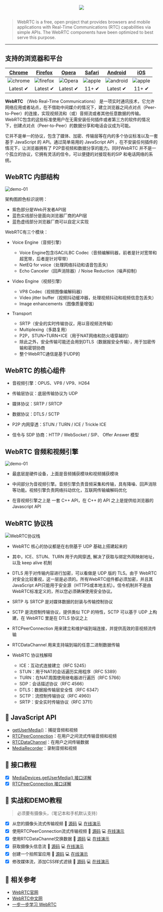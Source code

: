 <div align="center">
  <img src="/docs/images/webrtc-logo740x140.png"><br><br>
</div>  

> WebRTC is a free, open project that provides browsers and mobile applications with Real-Time Communications (RTC) capabilities via simple APIs. The WebRTC components have been optimized to best serve this purpose.  

---

## 支持的浏览器和平台  

|   [Chrome](http://chrome.google.com/)    | [Firefox](https://www.mozilla.org/en-US/firefox/new/) |      [Opera](http://www.opera.com/)      | [Safari](https://webrtc.org/native-code/ios/) | [Android](https://webrtc.org/native-code/android/) | [iOS](https://webrtc.org/native-code/ios/) |
| :--------------------------------------: | :--------------------------------------: | :--------------------------------------: | :--------------------------------------: | :--------------------------------------: | :--------------------------------------: |
| ![chrome](/docs/images/chrome-128x128.png) | ![firefox](/docs/images/firefox-128x128.png) | ![Opera](/docs/images/opera-128x128.png) | ![apple](/docs/images/Safari-128x128.png) | ![android](/docs/images/android-128x128.png) | ![apple](/docs/images/apple-128x128.png) |
| Latest ✔ | Latest ✔ | Latest ✔ | 11+ ✔ | Latest ✔ | 11+ ✔ |

**WebRTC** （Web Real-Time Communications） 是一项实时通讯技术，它允许网络应用或者站点，在不借助中间媒介的情况下，建立浏览器之间点对点（Peer-to-Peer）的连接，实现视频流和（或）音频流或者其他任意数据的传输。WebRTC包含的这些标准使用户在无需安装任何插件或者第三方的软件的情况下，创建点对点（Peer-to-Peer）的数据分享和电话会议成为可能。  

它并不是单一的协议，包含了媒体、加密、传输层等在内的多个协议标准以及一套基于 JavaScript 的 API。通过简单易用的 JavaScript API ，在不安装任何插件的情况下，让浏览器拥有了 P2P音视频和数据分享的能力。同时WebRTC 并不是一个孤立的协议，它拥有灵活的信令，可以便捷的对接现有的SIP 和电话网络的系统。   

## WebRTC 内部结构  

![demo-01](/docs/images/WebRTC内部结构.png)   

架构图颜色标识说明：  

* 紫色部分是Web开发者API层  
* 蓝色实线部分是面向浏览器厂商的API层  
* 蓝色虚线部分浏览器厂商可以自定义实现  

WebRTC有三个模块：  
* Voice Engine（音频引擎）  

  * Voice Engine包含iSAC/iLBC Codec（音频编解码器，前者是针对宽带和超宽带，后者是针对窄带）  
  * NetEQ for voice（处理网络抖动和语音包丢失）  
  * Echo Canceler（回声消除器）/ Noise Reduction（噪声抑制）  

* Video Engine（视频引擎）  
  * VP8 Codec（视频图像编解码器）  
  * Video jitter buffer（视频抖动缓冲器，处理视频抖动和视频信息包丢失）  
  * Image enhancements（图像质量增强）  
* Transport   
  * SRTP（安全的实时传输协议，用以音视频流传输）  
  * Multiplexing（多路复用）  
  * P2P，STUN+TURN+ICE（用于NAT网络和防火墙穿越的）  
  * 除此之外，安全传输可能还会用到DTLS（数据报安全传输），用于加密传输和密钥协商   
  * 整个WebRTC通信是基于UDP的  

## WebRTC 的核心组件  

* 音视频引擎：OPUS、VP8 / VP9、H264  

* 传输层协议：底层传输协议为 UDP  

* 媒体协议：SRTP / SRTCP  

* 数据协议：DTLS / SCTP  

* P2P 内网穿透：STUN / TURN / ICE / Trickle ICE  

* 信令与 SDP 协商：HTTP / WebSocket / SIP、 Offer Answer 模型  

## WebRTC 音频和视频引擎  

![demo-01](/docs/images/WebRTC音频和视频引擎.png)  

* 最底层是硬件设备，上面是音频捕获模块和视频捕获模块  

* 中间部分为音视频引擎。音频引擎负责音频采集和传输，具有降噪、回声消除等功能。视频引擎负责网络抖动优化，互联网传输编解码优化  

* 在音视频引擎之上是 一套 C++ API，在 C++ 的 API 之上是提供给浏览器的Javascript API       　　　　
## WebRTC 协议栈  

![WebRTC协议栈](/docs/images/WebRTC协议栈.png)   

* WebRTC 核心的协议都是在右侧基于 UDP 基础上搭建起来的  

* 其中，ICE、STUN、TURN 用于内网穿透, 解决了获取与绑定外网映射地址，以及 keep alive 机制  
* DTLS 用于对传输内容进行加密，可以看做是 UDP 版的 TLS。由于 WebRTC 对安全比较重视，这一层是必须的。所有WebRTC组件都必须加密，并且其JavaScript API只能用于安全源（HTTPS或本地主机）。信令机制并不是由WebRTC标准定义的，所以您必须确保使用安全协议。  

* SRTP 与 SRTCP 是对媒体数据的封装与传输控制协议  

* SCTP 是流控制传输协议，提供类似 TCP 的特性，SCTP 可以基于 UDP 上构建，在 WebRTC 里是在 DTLS 协议之上  

* RTCPeerConnection 用来建立和维护端到端连接，并提供高效的音视频流传输  

* RTCDataChannel 用来支持端到端的任意二进制数据传输  

* WebRTC 协议栈解释  
  * ICE：互动式连接建立（RFC 5245）  
  * STUN：用于NAT的会话遍历实用程序（RFC 5389）  
  * TURN：在NAT周围使用继电器进行遍历（RFC 5766）  
  * SDP：会话描述协议（RFC 4566）  
  * DTLS：数据报传输层安全性（RFC 6347）  
  * SCTP：流控制传输协议（RFC 4960）  
  * SRTP：安全实时传输协议（RFC 3711）  

## :hibiscus:  JavaScript API  

* [getUserMedia()](https://webrtc.github.io/samples/src/content/getusermedia/gum/)：捕捉音频和视频  
* [RTCPeerConnection](https://webrtc.github.io/samples/src/content/peerconnection/pc1/)：在用户之间流式传输音频和视频  
* [RTCDataChannel](https://webrtc.github.io/samples/src/content/datachannel/basic/)：在用户之间传输数据  
* [MediaRecorder](https://webrtc.github.io/samples/src/content/getusermedia/record/)：录制音频和视频  

## :tulip: 接口教程  
- [x] [MediaDevices.getUserMedia() 接口详解](/docs/webrtc_tutorial_01.md)     
- [x] [RTCPeerConnection 接口详解](/docs/webrtc_tutorial_02.md)   

## :bouquet: 实战和DEMO教程  

> 必须要有摄像头，（笔记本和手机默认支持）

- [x] 从您的摄像头流式传输视频   :memo: [源码](/docs/demo-01/index.html)  :computer: [在线演示](https://webrtc.tinywan.com/demo-01/index.html)  
- [x] 使用RTCPeerConnection流式传输视频  :memo: [源码](/docs/demo-02/index.html)  :computer: [在线演示](https://webrtc.tinywan.com/demo-02/index.html)  
- [x] 使用RTCDataChannel交换数据 :memo: [源码](/docs/demo-03/index.html)  :computer: [在线演示](https://webrtc.tinywan.com/demo-03/index.html)   
- [x] 获取摄像头信息流  :memo: [源码](/docs/tinywan-demo-01/index.html)  :computer: [在线演示](https://webrtc.tinywan.com/tinywan-demo-01/index.html)   
- [x] 创建一个拍照室应用  :memo: [源码](/docs/tinywan-demo-02/index.html)  :computer: [在线演示](https://webrtc.tinywan.com/tinywan-demo-02/index.html)  
- [x] 修改媒体流，添加CSS样式滤镜  :memo: [源码](/docs/tinywan-demo-03/index.html)  :computer: [在线演示](https://webrtc.tinywan.com/tinywan-demo-03/index.html)  

## :blue_book: 相关参考  

* [WebRTC官网](https://webrtc.org/)  
* [WebRTC中文网](http://webrtc.org.cn/)  
* [一步一步学习 WebRTC](https://codelabs.developers.google.com/codelabs/webrtc-web)  

